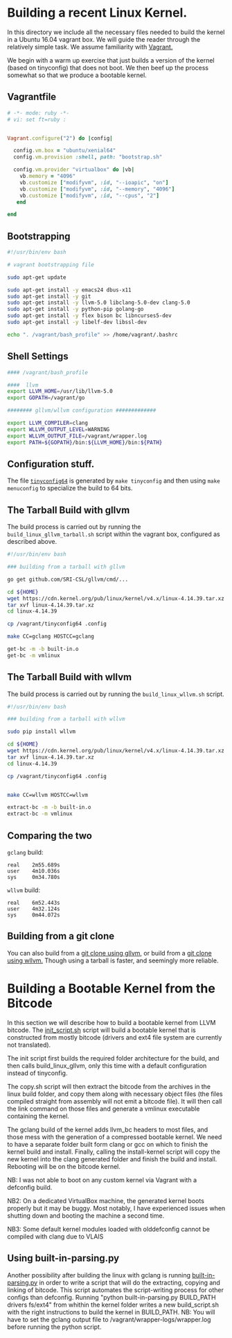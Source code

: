 # Building a recent Linux Kernel.

In this directory we include all the necessary files needed to
build the kernel in a Ubuntu 16.04 vagrant box. We will guide the reader through
the relatively simple task. We assume familiarity with [Vagrant.](https://www.vagrantup.com/)

We begin with a warm up exercise that just builds a version of the kernel (based on tinyconfig) that does not boot.
We then beef up the process somewhat so that we produce a bootable kernel.

## Vagrantfile

```ruby
# -*- mode: ruby -*-
# vi: set ft=ruby :


Vagrant.configure("2") do |config|

  config.vm.box = "ubuntu/xenial64"
  config.vm.provision :shell, path: "bootstrap.sh"

  config.vm.provider "virtualbox" do |vb|
    vb.memory = "4096"
    vb.customize ["modifyvm", :id, "--ioapic", "on"]
    vb.customize ["modifyvm", :id, "--memory", "4096"]
    vb.customize ["modifyvm", :id, "--cpus", "2"]
   end

end
```

## Bootstrapping

```bash
#!/usr/bin/env bash

# vagrant bootstrapping file

sudo apt-get update

sudo apt-get install -y emacs24 dbus-x11
sudo apt-get install -y git
sudo apt-get install -y llvm-5.0 libclang-5.0-dev clang-5.0
sudo apt-get install -y python-pip golang-go
sudo apt-get install -y flex bison bc libncurses5-dev
sudo apt-get install -y libelf-dev libssl-dev

echo ". /vagrant/bash_profile" >> /home/vagrant/.bashrc
```

## Shell Settings

```bash
#### /vagrant/bash_profile

####  llvm
export LLVM_HOME=/usr/lib/llvm-5.0
export GOPATH=/vagrant/go

######## gllvm/wllvm configuration #############

export LLVM_COMPILER=clang
export WLLVM_OUTPUT_LEVEL=WARNING
export WLLVM_OUTPUT_FILE=/vagrant/wrapper.log
export PATH=${GOPATH}/bin:${LLVM_HOME}/bin:${PATH}
```



## Configuration stuff.

The file [`tinyconfig64`](https://github.com/SRI-CSL/gllvm/blob/master/examples/linux-kernel/tinyconfig64) is generated
by `make tinyconfig` and then using `make menuconfig` to specialize the build to 64 bits.

## The Tarball Build with gllvm

The build process is carried out by running the `build_linux_gllvm_tarball.sh`
script within the vagrant box, configured as described above.

```bash
#!/usr/bin/env bash

### building from a tarball with gllvm

go get github.com/SRI-CSL/gllvm/cmd/...

cd ${HOME}
wget https://cdn.kernel.org/pub/linux/kernel/v4.x/linux-4.14.39.tar.xz
tar xvf linux-4.14.39.tar.xz
cd linux-4.14.39

cp /vagrant/tinyconfig64 .config

make CC=gclang HOSTCC=gclang

get-bc -m -b built-in.o
get-bc -m vmlinux
```

## The Tarball Build with wllvm

The build process is carried out by running the `build_linux_wllvm.sh`
script.

```bash
#!/usr/bin/env bash

### building from a tarball with wllvm

sudo pip install wllvm

cd ${HOME}
wget https://cdn.kernel.org/pub/linux/kernel/v4.x/linux-4.14.39.tar.xz
tar xvf linux-4.14.39.tar.xz
cd linux-4.14.39

cp /vagrant/tinyconfig64 .config


make CC=wllvm HOSTCC=wllvm

extract-bc -m -b built-in.o
extract-bc -m vmlinux
```


## Comparing the two


`gclang` build:

```
real	2m55.689s
user	4m10.036s
sys     0m34.780s
```

`wllvm` build:
```
real	6m52.443s
user	4m32.124s
sys  	0m44.072s

```


## Building from a git clone

You can also build from a [git clone using gllvm,](https://github.com/SRI-CSL/gllvm/blob/master/examples/linux-kernel/build_linux_gllvm_git.sh)
or build from a [git clone using wllvm.](https://github.com/SRI-CSL/gllvm/blob/master/examples/linux-kernel/build_linux_wllvm_git.sh)
Though using a tarball is faster, and seemingly more reliable.

# Building a Bootable Kernel from the Bitcode


In this section we will describe how to build a bootable kernel from LLVM bitcode.
The [init_script.sh](init_script.sh) script will build a bootable kernel that is constructed from mostly bitcode (drivers and ext4 file system are currently not translated).

The init script first builds the required folder architecture for the build,  and then calls build_linux_gllvm,
only this time with a default configuration instead of tinyconfig.

The copy.sh script will then extract the bitcode from the archives in the linux build folder, and copy them along with necessary object files (the files compiled straight from assembly will not emit a bitcode file).
It will then call the link command on those files and generate a vmlinux executable containing the kernel.

The gclang build of the kernel adds llvm_bc headers to most files, and those mess with the generation of a compressed bootable kernel.
We need to have a separate folder built form clang or gcc on which to finish the kernel build and install.
Finally, calling the install-kernel script will copy the new kernel into the clang generated folder and finish the build and install. Rebooting will be on the bitcode kernel.

NB: I was not able to boot on any custom kernel via Vagrant with a defconfig build.

NB2: On a dedicated VirtualBox machine, the generated kernel boots properly but it may be buggy. Most notably, I have experienced issues when shutting down and booting the machine a second time.

NB3: Some default kernel modules loaded with olddefconfig cannot be compiled with clang due to VLAIS


## Using built-in-parsing.py

Another possibility after building the linux with gclang is running [built-in-parsing.py](built-in-parsing.py) in order to write a script that will do the extracting, copying and linking of bitcode.
This script automates the script-writing process for other configs than defconfig.
Running "python built-in-parsing.py BUILD_PATH drivers fs/ext4" from whithin the kernel folder writes a new build_script.sh with the right instructions to build the kernel in BUILD_PATH.
NB: You will have to set the gclang output file to /vagrant/wrapper-logs/wrapper.log before running the python script.
